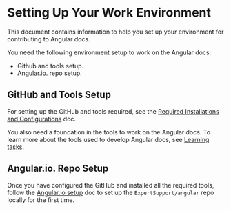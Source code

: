 
# Setting Up Your Work Environment

This document contains information to help you set up your environment for contributing to Angular docs. 

You need the following environment setup to work on the Angular docs:

* Github and tools setup.
* Angular.io. repo setup.

## GitHub and Tools Setup

For setting up the GitHub and tools required, see the [Required Installations and Configurations](installations.md) doc.

You also need a foundation in the tools to work on the Angular docs. To learn more about the tools used to develop Angular docs, see [Learning tasks](learning-tasks.md).

## Angular.io. Repo Setup

Once you have configured the GitHub and installed all the required tools, follow the [Angular.io setup](setting-up-angular.md) doc to set up the `ExpertSupport/angular` repo locally for the first time.

